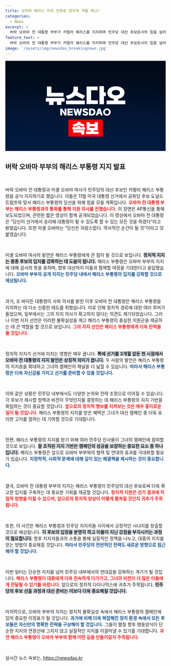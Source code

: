 ```yaml
---
title: 오바마 해리스 지지 전화로 정치적 격돌 예고!
categories:
  - News
excerpt: >
  버락 오바마 전 대통령 부부가 카멀라 해리스를 지지하며 민주당 대선 후보로서의 힘을 실어주었다! 역사적인 순간을 선포한 오바마 부부의 지지, 선거 결과에 미칠 영향은? 클릭해서 확인하세요!
feature_text: >
  버락 오바마 전 대통령 부부가 카멀라 해리스를 지지하며 민주당 대선 후보로서의 힘을 실어주었다! 역사적인 순간을 선포한 오바마 부부의 지지, 선거 결과에 미칠 영향은? 클릭해서 확인하세요!
image: '/assets/img/newsdao_breakingnews.jpg'
---
```


<p><img src="/assets/img/newsdao_breakingnews.jpg" alt="firstkoreanews 속보" /></p>

<h2 data-ke-size="size26">버락 오바마 부부의 해리스 부통령 지지 발표</h2>

<p data-ke-size="size16">&nbsp;</p>

<p>버락 오바마 전 대통령과 미셸 오바마 여사가 민주당의 대선 후보인 카멀라 해리스 부통령을 공식 지지하기로 했습니다. 이들은 11월 미국 대통령 선거에서 공화당 후보 도널드 트럼프와 맞서 해리스 부통령의 당선을 위해 힘을 모을 계획입니다. <b><span style="color: #ee2323;">오바마 전 대통령 부부는 해리스 부통령과의 통화를 통해 지원 의사를 전했습니다.</span></b> 이 장면은 AP통신을 통해 보도되었으며, 관련된 짧은 영상이 함께 공개되었습니다. 이 영상에서 오바마 전 대통령은 “당신이 선거에서 승리해 대통령이 될 수 있도록 할 수 있는 모든 것을 하겠다”라고 밝혔습니다. 또한 미셸 오바마는 “당신은 자랑스럽다. 역사적인 순간이 될 것”이라고 덧붙였습니다.</p>

<p data-ke-size="size16">&nbsp;</p>

<p>미셸 오바마 여사의 발언은 해리스 부통령에게 큰 힘이 될 것으로 보입니다. <b><span style="background-color: #21538527;">정치적 지지는 종종 후보의 입지를 강화하는 데 도움이 됩니다.</span></b> 해리스 부통령은 오바마 부부의 지지에 대해 감사의 뜻을 표하며, 향후 대선까지 이들과 함께할 여정을 기대한다고 응답했습니다. <b><span style="color: #1a5490;">오바마 부부의 공개 지지는 민주당 내에서 해리스 부통령의 입지를 강화할 것으로 예상됩니다.</span></b></p>

<p data-ke-size="size16">&nbsp;</p>

<p>과거, 조 바이든 대통령이 사퇴 의사를 밝힌 이후 오바마 전 대통령은 해리스 부통령을 지지하는 데 다소 신중한 태도를 취했습니다. 이로 인해 정치적 경로에 대한 여러 루머가 돌았으며, 일부에서는 그의 지지 의사가 확고하지 않다는 의견도 제기되었습니다. 그러나 이번 지지 선언은 이러한 불확실성을 깨고 해리스 부통령의 충실한 지원군을 제공하는 데 큰 역할을 할 것으로 보입니다. <b><span style="color: #ee2323;">그의 지지 선언은 해리스 부통령에게 더욱 탄력을 줄 것입니다.</span></b></p>

<p data-ke-size="size16">&nbsp;</p>

<p>정치적 지지가 선거에 미치는 영향은 매우 큽니다. <b><span style="background-color: #21538527;">특에 선거를 3개월 앞둔 현 시점에서 오바마 전 대통령의 지지 발언은 상징적 의미가 큽니다.</span></b> 두 사람의 발언은 해리스 부통령의 지지층을 확대하고 그녀의 캠페인의 채널을 더 넓힐 수 있습니다. <b><span style="color: #1a5490;">따라서 해리스 부통령은 더욱 자신감을 가지고 선거를 준비할 수 있을 것입니다.</span></b></p>

<p data-ke-size="size16">&nbsp;</p>

<p>이와 같은 상황은 민주당 내부에서도 다양한 논의와 전략 조정으로 이어질 수 있습니다. 각 후보가 제시할 정책과 비전이 무엇인지를 결정하는 데 해리스 부통령의 지지 기반을 확립하는 것이 중요할 것입니다. <b><span style="color: #ee2323;">앞으로의 정치적 행보를 지켜보는 것은 매우 흥미로운 일이 될 것입니다.</span></b> 해리스 부통령의 지지를 받은 혜택은 그녀가 대선 캠페인 중 더욱 유리한 고지를 점하는 데 기여할 것으로 기대됩니다.</p>

<p data-ke-size="size16">&nbsp;</p>

<p>한편, 해리스 부통령의 지지를 받기 위해 여러 민주당 인사들이 그녀의 캠페인에 참여할 것으로 보입니다. <b><span style="background-color: #21538527;">잘 조직된 지지 기반은 캠페인의 성공을 보장하는 중요한 요소 중 하나입니다.</span></b> 해리스 부통령은 앞으로 오바마 부부와의 협력 및 연대의 효과를 극대화할 필요가 있습니다. <b><span style="color: #1a5490;">지정학적, 사회적 문제에 대해 깊이 있는 해결책을 제시하는 것이 중요합니다.</span></b></p>

<p data-ke-size="size16">&nbsp;</p>

<p>결국, 오바마 전 대통령 부부의 지지는 해리스 부통령이 민주당의 대선 후보로써 더욱 확고한 입지를 구축하는 데 중요한 기회를 제공할 것입니다. <b><span style="color: #ee2323;">정치적 지원은 선거 결과에 직접적 영향을 미칠 수 있으며, 앞으로의 정치적 양상이 어떻게 펼쳐질 것인지 귀추가 주목됩니다.</span></b></p>

<p data-ke-size="size16">&nbsp;</p>

<p>또한, 이 사건은 해리스 부통령과 민주당 지지자들 사이에서 긍정적인 시너지를 창출할 것으로 예상됩니다. <b><span style="background-color: #21538527;">각 후보의 입장을 분명히 하고 이들이 지닌 강점을 부각시키는 과정이 필요합니다.</span></b> 향후 지지자들과의 소통을 통해 실질적인 정책을 나누고, 대중의 지지를 얻는 방법이 중요해질 것입니다. <b><span style="color: #1a5490;">따라서 민주당의 전반적인 전략도 새로운 방향으로 접근해야 할 것입니다.</span></b></p>

<p data-ke-size="size16">&nbsp;</p>

<p>이번 일터는 단순한 지지를 넘어 민주당 내부에서의 연대감을 강화하는 계기가 될 것입니다. <b><span style="color: #ee2323;">해리스 부통령이 대중에게 더욱 친숙하게 다가가고, 그녀의 비전이 더 많은 이들에게 전달될 수 있기를 바랍니다.</span></b> 앞으로의 정치적 다이나믹스에 귀추가 주목됩니다. <b><span style="background-color: #21538527;">민주당의 후보 선출 과정과 대선 준비는 이보다 더욱 중요해질 것입니다.</span></b></p>

<p data-ke-size="size16">&nbsp;</p>

<p>마지막으로, 오바마 부부의 지지는 정치적 불확실성 속에서 해리스 부통령의 캠페인에 있어 중요한 이정표가 될 것입니다. <b><span style="color: #1a5490;">과거에 비해 더욱 복잡해진 정치 환경 속에서 모든 후보들은 자신만의 명확한 전략을 구상해야 할 것입니다.</span></b> 그들이 펼칠 향후 행동양식이 단순한 지지의 연장선에 그치지 않고 실질적인 지지를 이끌어낼 수 있기를 기대합니다. <b><span style="color: #ee2323;">과연 해리스 부통령이 오바마 부부와 함께 어떤 길을 만들어갈지 주목됩니다.</span></b></p>

<p data-ke-size="size16">&nbsp;</p>
실시간 뉴스 속보는, <a href="https://newsdao.kr" rel="dofollow">https://newsdao.kr</a>


